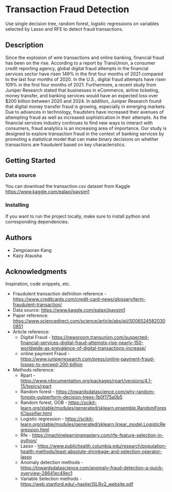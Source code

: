 # Transaction Fraud Detection

Use single decision tree, random forest, logistic regressions on variables selected by Lasso and RFE to detect fraud transactions.

## Description

Since the explosion of wire transactions and online banking, financial fraud has been on the rise. 
According to a report by TransUnion, a consumer credit reporting agency, global digital fraud attempts in the financial services sector have risen 149% in the first four months of 2021 compared to the last four months of 2020. 
In the U.S., digital fraud attempts have risen 109% in the first four months of 2021. 
Furthermore, a recent study from Juniper Research stated that businesses in eCommerce, airline ticketing, money transfer, and banking services would have an expected loss over $200 billion between 2020 and 2024.
In addition, Juniper Research found that digital money transfer fraud is growing, especially in emerging markets. Due to advances in technology, fraudsters have increased their avenues of attempting fraud as well as increased sophistication in their attempts. 
As the financial services industry continues to find new ways to interact with consumers, fraud analytics is an increasing area of importance.
Our study is designed to explore transaction fraud in the context of banking services by promoting a statistical model that can make binary decisions on whether transactions are fraudulent based on key characteristics. 

## Getting Started

### Data source

You can download the transaction.csv dataset from Kaggle https://www.kaggle.com/ealaxi/paysim1

### Installing

If you want to run the project locally, make sure to install python and corresponding dependencies.

## Authors

* Zengxiaoran Kang
* Kazy Atausha

## Acknowledgments

Inspiration, code snippets, etc.
* Fraudulent transaction definition reference - https://www.creditcards.com/credit-card-news/glossary/term-fraudulent-transaction/
* Data source: https://www.kaggle.com/ealaxi/paysim1
* Paper reference: https://www.sciencedirect.com/science/article/abs/pii/S0065245820300851
* Article reference:
  * Digital Fraud - https://newsroom.transunion.com/suspected-financial-services-digital-fraud-attempts-rise-nearly-150-worldwide-as-prevalence-of-digital-transactions-increase/
  * online payment Fraud - https://www.juniperresearch.com/press/online-payment-fraud-losses-to-exceed-200-billion
* Methods reference: 
  * Rpart - https://www.rdocumentation.org/packages/rpart/versions/4.1-15/topics/rpart
  * Random forest - https://towardsdatascience.com/why-random-forests-outperform-decision-trees-1b0f175a0b5
  * Random forest, OOB - https://scikit-learn.org/stable/modules/generated/sklearn.ensemble.RandomForestClassifier.html
  * Logistic regression - https://scikit-learn.org/stable/modules/generated/sklearn.linear_model.LogisticRegression.html
  * Rfe - https://machinelearningmastery.com/rfe-feature-selection-in-python/
  * Lasso - https://www.publichealth.columbia.edu/research/population-health-methods/least-absolute-shrinkage-and-selection-operator-lasso
  * Anomaly detection methods - https://towardsdatascience.com/anomaly-fraud-detection-a-quick-overview-28641ec49ec1
  * Variable Selection methods - https://web.stanford.edu/~hastie/ISLRv2_website.pdf


